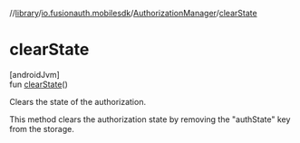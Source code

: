 //[library](../../../index.md)/[io.fusionauth.mobilesdk](../index.md)/[AuthorizationManager](index.md)/[clearState](clear-state.md)

# clearState

[androidJvm]\
fun [clearState](clear-state.md)()

Clears the state of the authorization.

This method clears the authorization state by removing the &quot;authState&quot; key from the storage.
